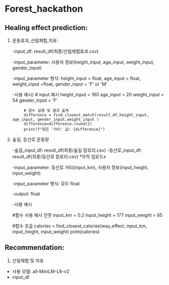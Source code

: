 # Forest_hackathon

## Healing effect prediction:

1. 운동효과_산림체험,치유:

   -input_df: result_df(최종/산림체험효과.csv)
   
   -input_parameter: 사용자 정보(height_input, age_input, weight_input, gender_input)
   
   -input_parameter 형식: height_input = float, age_input = float, weight_input =float, gender_input = 'F' or 'M'

   -사용 예시) # input 예시
            height_input = 160
            age_input = 20
            weight_input = 54
            gender_input = 'F'

            # 함수 실행 및 결과 출력
            difference = find_closest_match(result_df,height_input, age_input, gender_input,weight_input )
            difference=difference.round(2)
            print(f"찾은 '차이' 값: {difference}")

3. 숲길, 등산로 운동량
    
    -숲길_input_df: result_df(최종/숲길 칼로리.csv)
    -등산로_input_df: result_df(최종/등산로 칼로리.csv) *아직 업로드x
   
    -input_parameter: 등산로 거리(input_km), 사용자 정보(input_height, input_weight)
   
    -input_parameter 형식: 모두 float
   
    -output: float

    -사용 예시

   #함수 사용 예시 인풋
   input_km = 0.2
   input_height = 177
   input_weight = 65

   #함수 호출
   calories = find_closest_calories(way_effect, input_km, input_height, input_weight)
   print(calories)
 
 


## Recommendation:
1. 산림체험 및 치유
- 사용 모델: all-MiniLM-L6-v2
- input_df
